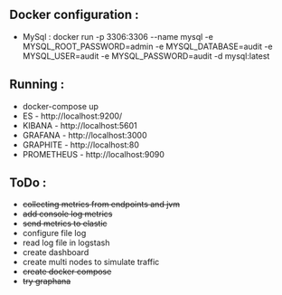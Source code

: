 ## Docker configuration :

* MySql :
docker run -p 3306:3306 --name mysql -e MYSQL_ROOT_PASSWORD=admin -e MYSQL_DATABASE=audit -e MYSQL_USER=audit -e MYSQL_PASSWORD=audit -d mysql:latest

## Running :

* docker-compose up
* ES - http://localhost:9200/
* KIBANA - http://localhost:5601
* GRAFANA - http://localhost:3000
* GRAPHITE - http://localhost:80
* PROMETHEUS - http://localhost:9090

## ToDo :

* <s>collecting metrics from endpoints and jvm</s>
* <s>add console log metrics</s>
* <s>send metrics to elastic</s>
* configure file log
* read log file in logstash
* create dashboard
* create multi nodes to simulate traffic
* <s>create docker compose</s>
* <s>try graphana</s>